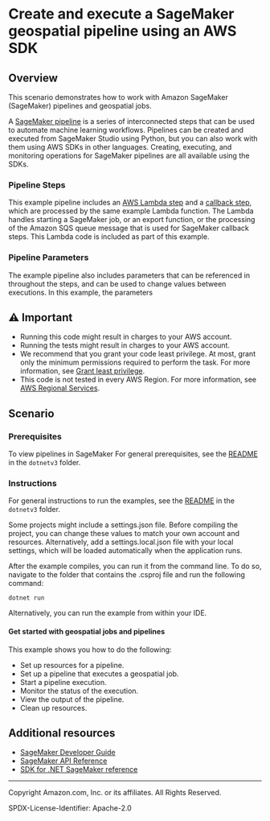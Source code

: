 # Create and execute a SageMaker geospatial pipeline using an AWS SDK

## Overview

This scenario demonstrates how to work with Amazon SageMaker (SageMaker) pipelines and geospatial jobs.

A [SageMaker pipeline](https://docs.aws.amazon.com/sagemaker/latest/dg/pipelines.html) is a series of 
interconnected steps that can be used to automate machine learning workflows. Pipelines can be created 
and executed from SageMaker Studio using Python, but you can also work with them using AWS SDKs in other
languages. Creating, executing, and monitoring operations for SageMaker pipelines are all available using the SDKs.

### Pipeline Steps
This example pipeline includes an [AWS Lambda step](https://docs.aws.amazon.com/sagemaker/latest/dg/build-and-manage-steps.html#step-type-lambda) 
and a [callback step](https://docs.aws.amazon.com/sagemaker/latest/dg/build-and-manage-steps.html#step-type-callback), 
which are processed by the same example Lambda function. The Lambda handles starting a SageMaker job, or an export function, or the processing of the Amazon SQS queue message that 
is used for SageMaker callback steps. This Lambda code is included as part of this example. 

### Pipeline Parameters
The example pipeline also includes parameters that can be referenced in throughout the steps, and can be used to change
values between executions. In this example, the parameters 


## ⚠ Important

* Running this code might result in charges to your AWS account.
* Running the tests might result in charges to your AWS account.
* We recommend that you grant your code least privilege. At most, grant only the minimum permissions required to perform the task. For more information, see [Grant least privilege](https://docs.aws.amazon.com/IAM/latest/UserGuide/best-practices.html#grant-least-privilege).
* This code is not tested in every AWS Region. For more information, see [AWS Regional Services](https://aws.amazon.com/about-aws/global-infrastructure/regional-product-services).

## Scenario

### Prerequisites

To view pipelines in SageMaker 
For general prerequisites, see the [README](../README.md#Prerequisites) in the `dotnetv3` folder.

### Instructions

For general instructions to run the examples, see the
[README](../README.md#building-and-running-the-code-examples) in the `dotnetv3` folder.

Some projects might include a settings.json file. Before compiling the project,
you can change these values to match your own account and resources. Alternatively,
add a settings.local.json file with your local settings, which will be loaded automatically
when the application runs.

After the example compiles, you can run it from the command line. To do so, navigate to
the folder that contains the .csproj file and run the following command:

```
dotnet run
```

Alternatively, you can run the example from within your IDE.

#### Get started with geospatial jobs and pipelines

This example shows you how to do the following:

* Set up resources for a pipeline.
* Set up a pipeline that executes a geospatial job.
* Start a pipeline execution.
* Monitor the status of the execution.
* View the output of the pipeline.
* Clean up resources.

## Additional resources

* [SageMaker Developer Guide](https://docs.aws.amazon.com/sagemaker/latest/dg/whatis.html)
* [SageMaker API Reference](https://docs.aws.amazon.com/sagemaker/latest/APIReference/Welcome.html)
* [SDK for .NET SageMaker reference](https://docs.aws.amazon.com/sdkfornet/v3/apidocs/items/SageMaker/NSageMaker.html)

---

Copyright Amazon.com, Inc. or its affiliates. All Rights Reserved.

SPDX-License-Identifier: Apache-2.0
